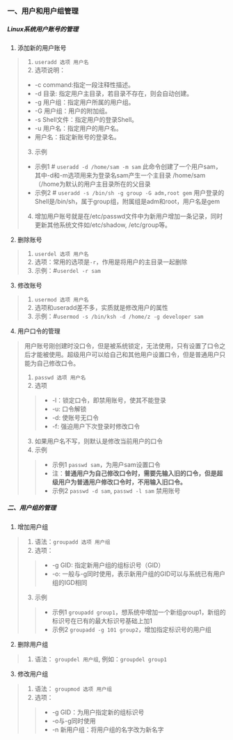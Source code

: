 ### 一、用户和用户组管理
##### Linux系统用户账号的管理
1. 添加新的用户账号
> 1. `useradd 选项 用户名`
> 2. 选项说明：
   >  + -c command:指定一段注释性描述。
   >  + -d 目录: 指定用户主目录，若目录不存在，则会自动创建。
   >  + -g 用户组：指定用户所属的用户组。
   >  + -G 用户组：用户的附加组。
   >  + -s Shell文件：指定用户的登录Shell。
   >  + -u 用户名：指定用户的用户名。
   >  + 用户名：指定新账号的登录名。
> 3. 示例
   >  + 示例1
   > \# `useradd -d /home/sam -m sam`
   > 此命令创建了一个用户sam，其中-d和-m选项用来为登录名sam产生一个主目录 /home/sam（/home为默认的用户主目录所在的父目录
   >  + 示例2
   > \# `useradd -s /bin/sh -g group -G adm,root gem`
   > 用户登录的Shell是/bin/sh，属于group组，附属组是adm和root，用户名是gem
> 4. 增加用户账号就是在/etc/passwd文件中为新用户增加一条记录，同时更新其他系统文件如/etc/shadow, /etc/group等。

2. 删除账号
> 1. `userdel 选项 用户名`
> 2. 选项：常用的选项是`-r`，作用是将用户的主目录一起删除
> 3. 示例：\#`userdel -r sam`

3. 修改账号
> 1. `usermod 选项 用户名`
> 2. 选项和useradd差不多，实质就是修改用户的属性
> 3. 示例：\#`usermod -s /bin/ksh -d /home/z -g developer sam`

4. 用户口令的管理
> 用户账号刚创建时没口令，但是被系统锁定，无法使用，只有设置了口令之后才能被使用。超级用户可以给自己和其他用户设置口令，但是普通用户只能为自己修改口令。
> 1. `passwd 选项 用户名`
> 2. 选项
   >> + -l：锁定口令，即禁用账号，使其不能登录
   >> + -u: 口令解锁
   >> + -d: 使账号无口令
   >> + -f: 强迫用户下次登录时修改口令
> 3. 如果用户名不写，则默认是修改当前用户的口令
> 4. 示例
   >> + 示例1
   >> `passwd sam`，为用户sam设置口令
   >> + 注：**普通用户为自己修改口令时，需要先输入旧的口令，但是超级用户为普通用户修改口令时，不用输入旧口令。**
   >> + 示例2
   >> `passwd -d sam`, `passwd -l sam` 禁用账号

##### 二、用户组的管理
1. 增加用户组
> 1. 语法：`groupadd 选项 用户组`
> 2. 选项：
   >> + -g GID: 指定新用户组的组标识号（GID）
   >> + -o: 一般与-g同时使用，表示新用户组的GID可以与系统已有用户组的IGD相同
> 3. 示例
   >> + 示例1
   >> `groupadd group1`，想系统中增加一个新组group1，新组的标识号在已有的最大标识号基础上加1
   >> + 示例2
   >> `groupadd -g 101 group2`，增加指定标识号的用户组
2. 删除用户组
> 1. 语法： `groupdel 用户组`, 例如：`groupdel group1`
3. 修改用户组
> 1. 语法： `groupmod 选项 用户组`
> 2. 选项：
   >> + -g GID：为用户指定新的组标识号
   >> + -o与-g同时使用
   >> + -n 新用户组：将用户组的名字改为新名字
